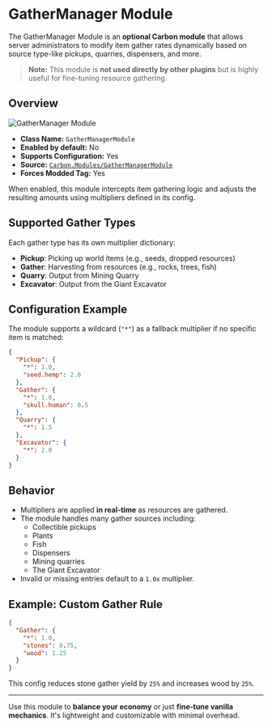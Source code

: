 # GatherManager Module

The GatherManager Module is an **optional Carbon module** that allows server administrators to modify item gather rates
dynamically based on source type-like pickups, quarries, dispensers, and more.

> **Note:** This module is **not used directly by other plugins** but is highly useful for fine-tuning resource
> gathering.

## Overview

![GatherManager Module](/misc/gathermanager_a.webp)

- **Class Name:** `GatherManagerModule`
- **Enabled by default:** No
- **Supports Configuration:** Yes
- **Source:** [`Carbon.Modules/GatherManagerModule`](https://github.com/CarbonCommunity/Carbon.Modules/tree/develop/src/GatherManagerModule)
- **Forces Modded Tag:** Yes

When enabled, this module intercepts item gathering logic and adjusts the resulting amounts using multipliers defined in
its config.

## Supported Gather Types

Each gather type has its own multiplier dictionary:

- **Pickup**: Picking up world items (e.g., seeds, dropped resources)
- **Gather**: Harvesting from resources (e.g., rocks, trees, fish)
- **Quarry**: Output from Mining Quarry
- **Excavator**: Output from the Giant Excavator

## Configuration Example

The module supports a wildcard (`"*"`) as a fallback multiplier if no specific item is matched:

```json
{
  "Pickup": {
    "*": 1.0,
    "seed.hemp": 2.0
  },
  "Gather": {
    "*": 1.0,
    "skull.human": 0.5
  },
  "Quarry": {
    "*": 1.5
  },
  "Excavator": {
    "*": 2.0
  }
}
```

## Behavior

- Multipliers are applied **in real-time** as resources are gathered.
- The module handles many gather sources including:
    - Collectible pickups
    - Plants
    - Fish
    - Dispensers
    - Mining quarries
    - The Giant Excavator
- Invalid or missing entries default to a `1.0x` multiplier.

## Example: Custom Gather Rule

```json
{
  "Gather": {
    "*": 1.0,
    "stones": 0.75,
    "wood": 1.25
  }
}
```

This config reduces stone gather yield by `25%` and increases wood by `25%`.

---

Use this module to **balance your economy** or just **fine-tune vanilla mechanics**. It's lightweight and customizable
with minimal overhead.
